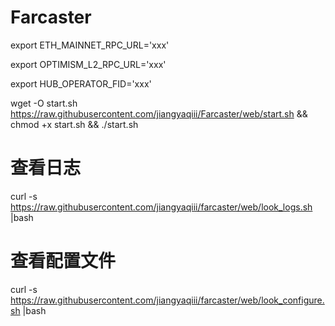 # Farcaster
export ETH_MAINNET_RPC_URL='xxx'

export OPTIMISM_L2_RPC_URL='xxx'

export HUB_OPERATOR_FID='xxx'

wget -O start.sh https://raw.githubusercontent.com/jiangyaqiii/Farcaster/web/start.sh && chmod +x start.sh && ./start.sh

# 查看日志

curl -s https://raw.githubusercontent.com/jiangyaqiii/farcaster/web/look_logs.sh |bash

# 查看配置文件

curl -s https://raw.githubusercontent.com/jiangyaqiii/farcaster/web/look_configure.sh |bash
